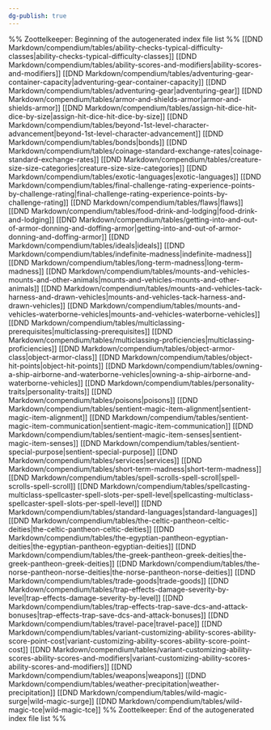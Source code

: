 ```yaml
---
dg-publish: true
---
```

%% Zoottelkeeper: Beginning of the autogenerated index file list  %%
 [[DND Markdown/compendium/tables/ability-checks-typical-difficulty-classes|ability-checks-typical-difficulty-classes]]
 [[DND Markdown/compendium/tables/ability-scores-and-modifiers|ability-scores-and-modifiers]]
 [[DND Markdown/compendium/tables/adventuring-gear-container-capacity|adventuring-gear-container-capacity]]
 [[DND Markdown/compendium/tables/adventuring-gear|adventuring-gear]]
 [[DND Markdown/compendium/tables/armor-and-shields-armor|armor-and-shields-armor]]
 [[DND Markdown/compendium/tables/assign-hit-dice-hit-dice-by-size|assign-hit-dice-hit-dice-by-size]]
 [[DND Markdown/compendium/tables/beyond-1st-level-character-advancement|beyond-1st-level-character-advancement]]
 [[DND Markdown/compendium/tables/bonds|bonds]]
 [[DND Markdown/compendium/tables/coinage-standard-exchange-rates|coinage-standard-exchange-rates]]
 [[DND Markdown/compendium/tables/creature-size-size-categories|creature-size-size-categories]]
 [[DND Markdown/compendium/tables/exotic-languages|exotic-languages]]
 [[DND Markdown/compendium/tables/final-challenge-rating-experience-points-by-challenge-rating|final-challenge-rating-experience-points-by-challenge-rating]]
 [[DND Markdown/compendium/tables/flaws|flaws]]
 [[DND Markdown/compendium/tables/food-drink-and-lodging|food-drink-and-lodging]]
 [[DND Markdown/compendium/tables/getting-into-and-out-of-armor-donning-and-doffing-armor|getting-into-and-out-of-armor-donning-and-doffing-armor]]
 [[DND Markdown/compendium/tables/ideals|ideals]]
 [[DND Markdown/compendium/tables/indefinite-madness|indefinite-madness]]
 [[DND Markdown/compendium/tables/long-term-madness|long-term-madness]]
 [[DND Markdown/compendium/tables/mounts-and-vehicles-mounts-and-other-animals|mounts-and-vehicles-mounts-and-other-animals]]
 [[DND Markdown/compendium/tables/mounts-and-vehicles-tack-harness-and-drawn-vehicles|mounts-and-vehicles-tack-harness-and-drawn-vehicles]]
 [[DND Markdown/compendium/tables/mounts-and-vehicles-waterborne-vehicles|mounts-and-vehicles-waterborne-vehicles]]
 [[DND Markdown/compendium/tables/multiclassing-prerequisites|multiclassing-prerequisites]]
 [[DND Markdown/compendium/tables/multiclassing-proficiencies|multiclassing-proficiencies]]
 [[DND Markdown/compendium/tables/object-armor-class|object-armor-class]]
 [[DND Markdown/compendium/tables/object-hit-points|object-hit-points]]
 [[DND Markdown/compendium/tables/owning-a-ship-airborne-and-waterborne-vehicles|owning-a-ship-airborne-and-waterborne-vehicles]]
 [[DND Markdown/compendium/tables/personality-traits|personality-traits]]
 [[DND Markdown/compendium/tables/poisons|poisons]]
 [[DND Markdown/compendium/tables/sentient-magic-item-alignment|sentient-magic-item-alignment]]
 [[DND Markdown/compendium/tables/sentient-magic-item-communication|sentient-magic-item-communication]]
 [[DND Markdown/compendium/tables/sentient-magic-item-senses|sentient-magic-item-senses]]
 [[DND Markdown/compendium/tables/sentient-special-purpose|sentient-special-purpose]]
 [[DND Markdown/compendium/tables/services|services]]
 [[DND Markdown/compendium/tables/short-term-madness|short-term-madness]]
 [[DND Markdown/compendium/tables/spell-scrolls-spell-scroll|spell-scrolls-spell-scroll]]
 [[DND Markdown/compendium/tables/spellcasting-multiclass-spellcaster-spell-slots-per-spell-level|spellcasting-multiclass-spellcaster-spell-slots-per-spell-level]]
 [[DND Markdown/compendium/tables/standard-languages|standard-languages]]
 [[DND Markdown/compendium/tables/the-celtic-pantheon-celtic-deities|the-celtic-pantheon-celtic-deities]]
 [[DND Markdown/compendium/tables/the-egyptian-pantheon-egyptian-deities|the-egyptian-pantheon-egyptian-deities]]
 [[DND Markdown/compendium/tables/the-greek-pantheon-greek-deities|the-greek-pantheon-greek-deities]]
 [[DND Markdown/compendium/tables/the-norse-pantheon-norse-deities|the-norse-pantheon-norse-deities]]
 [[DND Markdown/compendium/tables/trade-goods|trade-goods]]
 [[DND Markdown/compendium/tables/trap-effects-damage-severity-by-level|trap-effects-damage-severity-by-level]]
 [[DND Markdown/compendium/tables/trap-effects-trap-save-dcs-and-attack-bonuses|trap-effects-trap-save-dcs-and-attack-bonuses]]
 [[DND Markdown/compendium/tables/travel-pace|travel-pace]]
 [[DND Markdown/compendium/tables/variant-customizing-ability-scores-ability-score-point-cost|variant-customizing-ability-scores-ability-score-point-cost]]
 [[DND Markdown/compendium/tables/variant-customizing-ability-scores-ability-scores-and-modifiers|variant-customizing-ability-scores-ability-scores-and-modifiers]]
 [[DND Markdown/compendium/tables/weapons|weapons]]
 [[DND Markdown/compendium/tables/weather-precipitation|weather-precipitation]]
 [[DND Markdown/compendium/tables/wild-magic-surge|wild-magic-surge]]
 [[DND Markdown/compendium/tables/wild-magic-tce|wild-magic-tce]]
%% Zoottelkeeper: End of the autogenerated index file list  %%
